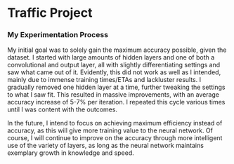 # Traffic Project

### My Experimentation Process
My initial goal was to solely gain the maximum accuracy possible, given the dataset. I started with large amounts of hidden layers and one of both a convolutional and output layer, all with slightly differentiating settings and saw what came out of it. Evidently, this did not work as well as I intended, mainly due to immense training times/ETAs and lackluster results. I gradually removed one hidden layer at a time, further tweaking the settings to what I saw fit. This resulted in massive improvements, with an average accuracy increase of 5-7% per iteration. I repeated this cycle various times until I was content with the outcomes.

In the future, I intend to focus on achieving maximum efficiency instead of accuracy, as this will give more training value to the neural network. Of course, I will continue to improve on the accuracy through more intelligent use of the variety of layers, as long as the neural network maintains exemplary growth in knowledge and speed.